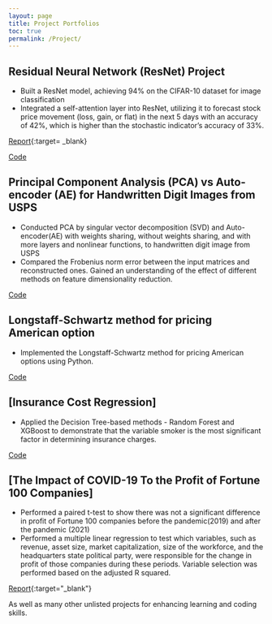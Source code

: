 ```yaml
---
layout: page
title: Project Portfolios
toc: true
permalink: /Project/
---
```

## Residual Neural Network (ResNet) Project
  - Built a ResNet model, achieving 94% on the CIFAR-10 dataset for image classification
  - Integrated a self-attention layer into ResNet, utilizing it to forecast stock price movement (loss, gain, or flat) in the next 5 days with an accuracy of 42%, which is higher than the stochastic indicator’s accuracy of 33%.
    
[Report](https://github.com/zhiweilin27/zhiweilin27.github.io/files/14082021/AMS_691.1.pdf){:target= _blank}

[Code](https://github.com/zhiweilin27/ResNet)

## Principal Component Analysis (PCA) vs Auto-encoder (AE) for Handwritten Digit Images from USPS
   - Conducted PCA by singular vector decomposition (SVD) and Auto-encoder(AE) with weights sharing, without weights sharing, and with more layers and nonlinear functions, to handwritten digit image from USPS
   - Compared the Frobenius norm error between the input matrices and reconstructed ones. Gained an understanding of the effect of different methods on feature dimensionality reduction.
     
[Code](https://github.com/zhiweilin27/PCA)

## Longstaff-Schwartz method for pricing American option
  - Implemented the Longstaff-Schwartz method for pricing American options using Python.
    
[Code](https://github.com/zhiweilin27/AMS-514/blob/main/AMS%20514%20Project%20Implementation.ipynb)

## [Insurance Cost Regression]
  - Applied the Decision Tree-based methods - Random Forest and XGBoost to demonstrate that the variable smoker is the most significant factor in determining insurance charges.
    
[Code](https://zhiweilin27.github.io/Data-analysis-in-R/Insurance-Cost.html)

## [The Impact of COVID-19 To the Profit of Fortune 100 Companies]
  - Performed a paired t-test to show there was not a significant difference in profit of Fortune 100 companies before the pandemic(2019) and after the pandemic (2021)
  - Performed a multiple linear regression to test which variables, such as revenue, asset size, market capitalization, size of the workforce, and the headquarters state political party, were responsible for the change in profit of those companies during these periods. Variable selection was performed based on the adjusted R squared.
    
[Report](https://github.com/zhiweilin27/zhiweilin27.github.io/files/14082039/Project.Report.pdf){:target="_blank"}


As well as many other unlisted projects for enhancing learning and coding skills.
